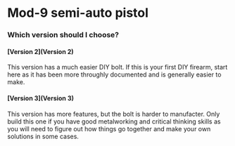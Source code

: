 # Mod-9 semi-auto pistol

### Which version should I choose?
#### [Version 2](Version 2)
This version has a much easier DIY bolt. If this is your first DIY firearm, start here as it has been more throughly documented and is generally easier to make.

#### [Version 3](Version 3)
This version has more features, but the bolt is harder to manufacter. Only build this one if you have good metalworking and critical thinking skills as you will need to figure out how things go together and make your own solutions in some cases.